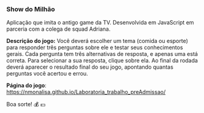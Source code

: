 ### Show do Milhão

Aplicação que imita o antigo game da TV. Desenvolvida em JavaScript em parceria com a colega de squad Adriana.<br>

__Descrição do jogo:__ 
Você deverá escolher um tema (comida ou esporte) para responder três perguntas sobre ele e testar seus conhecimentos gerais. 
Cada pergunta tem três alternativas de resposta, e apenas uma está correta. 
Para selecionar a sua resposta, clique sobre ela. 
Ao final da rodada deverá aparecer o resultado final do seu jogo, apontando quantas perguntas você acertou e errou.<br>

__Página do jogo__: https://nmonalisa.github.io/Laboratoria_trabalho_preAdmissao/<br>

Boa sorte! :moneybag: :dollar:
